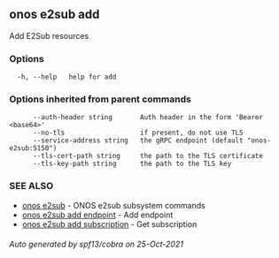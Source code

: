 ## onos e2sub add

Add E2Sub resources

### Options

```
  -h, --help   help for add
```

### Options inherited from parent commands

```
      --auth-header string       Auth header in the form 'Bearer <base64>'
      --no-tls                   if present, do not use TLS
      --service-address string   the gRPC endpoint (default "onos-e2sub:5150")
      --tls-cert-path string     the path to the TLS certificate
      --tls-key-path string      the path to the TLS key
```

### SEE ALSO

* [onos e2sub](onos_e2sub.md)	 - ONOS e2sub subsystem commands
* [onos e2sub add endpoint](onos_e2sub_add_endpoint.md)	 - Add endpoint
* [onos e2sub add subscription](onos_e2sub_add_subscription.md)	 - Get subscription

###### Auto generated by spf13/cobra on 25-Oct-2021
